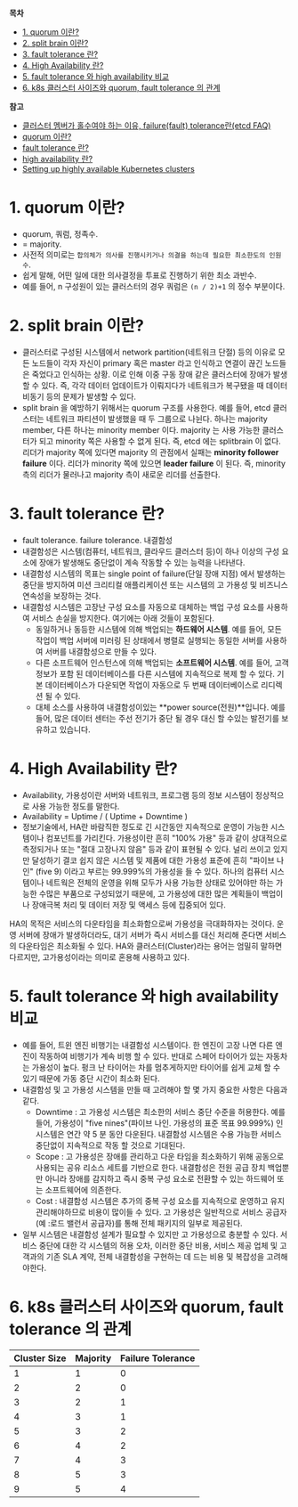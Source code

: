 **목차**

- [1. quorum 이란?](#1-quorum-이란)
- [2. split brain 이란?](#2-split-brain-이란)
- [3. fault tolerance 란?](#3-fault-tolerance-란)
- [4. High Availability 란?](#4-high-availability-란)
- [5. fault tolerance 와 high availability 비교](#5-fault-tolerance-와-high-availability-비교)
- [6. k8s 클러스터 사이즈와 quorum, fault tolerance 의 관계](#6-k8s-클러스터-사이즈와-quorum-fault-tolerance-의-관계)

**참고**

- [클러스터 멤버가 홀수여야 하는 이유, failure(fault) tolerance란(etcd FAQ)](https://etcd.io/docs/v3.2/faq/#etcd-general)
- [quorum 이란?](http://www.mantech.co.kr/quorum/)
- [fault tolerance 란?](https://www.imperva.com/learn/availability/fault-tolerance/)
- [high availability 란?](https://velog.io/@makeitcloud/란-Availability-High-Availability-란)
- [Setting up highly available Kubernetes clusters](https://elastisys.com/wp-content/uploads/2018/01/kubernetes-ha-setup.pdf)

# 1. quorum 이란?

- quorum, 쿼럼, 정족수.
- = majority.
- 사전적 의미로는 `합의체가 의사를 진행시키거나 의결을 하는데 필요한 최소한도의 인원수`.
- 쉽게 말해, 어떤 일에 대한 의사결정을 투표로 진행하기 위한 최소 과반수.
- 예를 들어, n 구성원이 있는 클러스터의 경우 쿼럼은 `(n / 2)+1` 의 정수 부분이다.

# 2. split brain 이란?

- 클러스터로 구성된 시스템에서 network partition(네트워크 단절) 등의 이유로 모든 노드들이 각자 자신이 primary 혹은 master 라고 인식하고 연결이 끊긴 노드들은 죽었다고 인식하는 상황. 이로 인해 이중 구동 장애 같은 클러스터에 장애가 발생할 수 있다. 즉, 각각 데이터 업데이트가 이뤄지다가 네트워크가 복구됐을 때 데이터 비동기 등의 문제가 발생할 수 있다.
- split brain 을 예방하기 위해서는 quorum 구조를 사용한다. 예를 들어, etcd 클러스터는 네트워크 파티션이 발생했을 때 두 그룹으로 나뉜다. 하나는 majority member, 다른 하나는 minority member 이다. majority 는 사용 가능한 클러스터가 되고 minority 쪽은 사용할 수 없게 된다. 즉, etcd 에는 splitbrain 이 없다. 리더가 majority 쪽에 있다면 majority 의 관점에서 실패는 **minority follower failure** 이다. 리더가 minority 쪽에 있으면 **leader failure** 이 된다. 즉, minority 측의 리더가 물러나고 majority 측이 새로운 리더를 선출한다.

# 3. fault tolerance 란?

- fault tolerance. failure tolerance. 내결함성
- 내결함성은 시스템(컴퓨터, 네트워크, 클라우드 클러스터 등)이 하나 이상의 구성 요소에 장애가 발생해도 중단없이 계속 작동할 수 있는 능력을 나타낸다.
- 내결함성 시스템의 목표는 single point of failure(단일 장애 지점) 에서 발생하는 중단을 방지하여 미션 크리티컬 애플리케이션 또는 시스템의 고 가용성 및 비즈니스 연속성을 보장하는 것다.
- 내결함성 시스템은 고장난 구성 요소를 자동으로 대체하는 백업 구성 요소를 사용하여 서비스 손실을 방지한다. 여기에는 아래 것들이 포함된다.
  - 동일하거나 동등한 시스템에 의해 백업되는 **하드웨어 시스템**. 예를 들어, 모든 작업이 백업 서버에 미러링 된 상태에서 병렬로 실행되는 동일한 서버를 사용하여 서버를 내결함성으로 만들 수 있다.
  - 다른 소프트웨어 인스턴스에 의해 백업되는 **소프트웨어 시스템**. 예를 들어, 고객 정보가 포함 된 데이터베이스를 다른 시스템에 지속적으로 복제 할 수 있다. 기본 데이터베이스가 다운되면 작업이 자동으로 두 번째 데이터베이스로 리디렉션 될 수 있다.
  - 대체 소스를 사용하여 내결함성이있는 **power source(전원)**입니다. 예를 들어, 많은 데이터 센터는 주선 전기가 중단 될 경우 대신 할 수있는 발전기를 보유하고 있습니다.

# 4. High Availability 란?

- Availability, 가용성이란 서버와 네트워크, 프로그램 등의 정보 시스템이 정상적으로 사용 가능한 정도를 말한다.
- Availability = Uptime / ( Uptime + Downtime )
- 정보기술에서, HA란 바람직한 정도로 긴 시간동안 지속적으로 운영이 가능한 시스템이나 컴포넌트를 가리킨다. 가용성이란 흔히 "100% 가용" 등과 같이 상대적으로 측정되거나 또는 "절대 고장나지 않음" 등과 같이 표현될 수 있다. 널리 쓰이고 있지만 달성하기 결코 쉽지 않은 시스템 및 제품에 대한 가용성 표준에 흔히 "파이브 나인" (five 9) 이라고 부르는 99.999%의 가용성을 들 수 있다. 하나의 컴퓨터 시스템이나 네트웍은 전체의 운영을 위해 모두가 사용 가능한 상태로 있어야만 하는 가능한 수많은 부품으로 구성되었기 때문에, 고 가용성에 대한 많은 계획들이 백업이나 장애극복 처리 및 데이터 저장 및 액세스 등에 집중되어 있다.

HA의 목적은 서비스의 다운타임을 최소화함으로써 가용성을 극대화하자는 것이다. 운영 서버에 장애가 발생하더라도, 대기 서버가 즉시 서비스를 대신 처리해 준다면 서비스의 다운타임은 최소화될 수 있다. HA와 클러스터(Cluster)라는 용어는 엄밀히 말하면 다르지만, 고가용성이라는 의미로 혼용해 사용하고 있다.

# 5. fault tolerance 와 high availability 비교

- 예를 들어, 트윈 엔진 비행기는 내결함성 시스템이다. 한 엔진이 고장 나면 다른 엔진이 작동하여 비행기가 계속 비행 할 수 있다. 반대로 스페어 타이어가 있는 자동차는 가용성이 높다. 펑크 난 타이어는 차를 멈추게하지만 타이어를 쉽게 교체 할 수 있기 때문에 가동 중단 시간이 최소화 된다.
- 내결함성 및 고 가용성 시스템을 만들 때 고려해야 할 몇 가지 중요한 사항은 다음과 같다.
  - Downtime : 고 가용성 시스템은 최소한의 서비스 중단 수준을 허용한다. 예를 들어, 가용성이 "five nines"(파이브 나인. 가용성의 표준 목표 99.999%) 인 시스템은 연간 약 5 분 동안 다운된다. 내결함성 시스템은 수용 가능한 서비스 중단없이 지속적으로 작동 할 것으로 기대된다.
  - Scope : 고 가용성은 장애를 관리하고 다운 타임을 최소화하기 위해 공동으로 사용되는 공유 리소스 세트를 기반으로 한다. 내결함성은 전원 공급 장치 백업뿐만 아니라 장애를 감지하고 즉시 중복 구성 요소로 전환할 수 있는 하드웨어 또는 소프트웨어에 의존한다.
  - Cost : 내결함성 시스템은 추가의 중복 구성 요소를 지속적으로 운영하고 유지 관리해야하므로 비용이 많이들 수 있다. 고 가용성은 일반적으로 서비스 공급자 (예 :로드 밸런서 공급자)를 통해 전체 패키지의 일부로 제공된다.
- 일부 시스템은 내결함성 설계가 필요할 수 있지만 고 가용성으로 충분할 수 있다. 서비스 중단에 대한 각 시스템의 허용 오차, 이러한 중단 비용, 서비스 제공 업체 및 고객과의 기존 SLA 계약, 전체 내결함성을 구현하는 데 드는 비용 및 복잡성을 고려해야한다.

# 6. k8s 클러스터 사이즈와 quorum, fault tolerance 의 관계

| Cluster Size | Majority | Failure Tolerance |
|--------------|----------|-------------------|
| 1            | 1        | 0                 |
| 2            | 2        | 0                 |
| 3            | 2        | 1                 |
| 4            | 3        | 1                 |
| 5            | 3        | 2                 |
| 6            | 4        | 2                 |
| 7            | 4        | 3                 |
| 8            | 5        | 3                 |
| 9            | 5        | 4                 |
